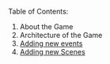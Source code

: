 Table of Contents:
1. About the Game
2. Architecture of the Game
3. [Adding new events](./making-new-events.md)
4. [Adding new Scenes](./making-new-scenes.md)
